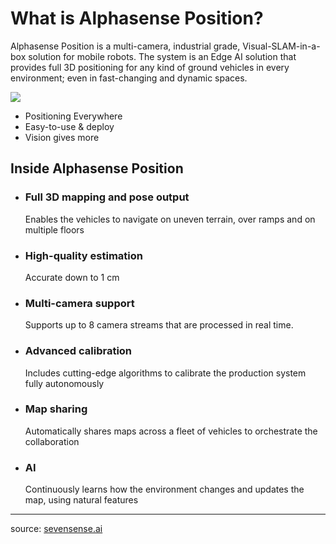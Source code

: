 # What is Alphasense Position?

Alphasense Position is a multi-camera, industrial grade, Visual-SLAM-in-a-box solution for mobile robots. The system is an Edge AI solution that provides full 3D positioning for any kind of ground vehicles in every environment; even in fast-changing and dynamic spaces.



![](https://uploads-ssl.webflow.com/5e2ed3c886f41759e22ec3e3/6154aa20ecbff56dffe1d7bd_Group%20709-p-800.jpeg)



-   Positioning Everywhere
-   Easy-to-use & deploy
-   Vision gives more




## Inside Alphasense Position
- ### Full 3D mapping and pose output
  
  Enables the vehicles to navigate on uneven terrain, over ramps and on multiple floors
  
- ### High-quality estimation

  Accurate down to 1 cm
  
- ### Multi-camera support

  Supports up to 8 camera streams that are processed in real time.

- ### Advanced calibration

  Includes cutting-edge algorithms to calibrate the production system fully autonomously
  
- ### Map sharing

  Automatically shares maps across a fleet of vehicles to orchestrate the collaboration
  
- ### AI

  Continuously learns how the environment changes and updates the map, using natural features
  
---
  
source: [sevensense.ai](https://www.sevensense.ai/product/alphasense-position)
